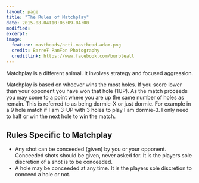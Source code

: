 ```yaml
---
layout: page
title: "The Rules of Matchplay"
date: 2015-08-04T10:06:09-04:00
modified:
excerpt:
image:
  feature: mastheads/ncti-masthead-adam.png
  credit: BarreŦ PanŦon Photography
  creditlink: https://www.facebook.com/burbleall
---
```


Matchplay is a different animal.  It involves strategy and focused aggression.

Matchplay is based on whoever wins the most holes.  If you score lower than your
opponent you have won that hole (1UP).  As the match proceeds you may come to a
point where you are up the same number of holes as remain.  This is referred to 
as being dormie-X or just dormie.  For example in a 9 hole match if I am 3-UP
with 3 holes to play I am dormie-3.  I only need to half or win the next hole to
win the match.

## Rules Specific to Matchplay

* Any shot can be conceeded (given) by you or your opponent.  Conceeded shots 
  should be given, never asked for.  It is the players sole discretion of a shot
  is to be conceeded.
* A hole may be conceeded at any time.  It is the players sole discretion to conceed
  a hole or not.
